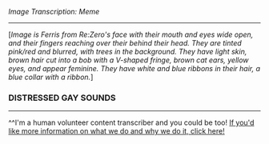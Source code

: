 *Image Transcription: Meme*

---

\[*Image is Ferris from Re:Zero's face with their mouth and eyes wide open, and their fingers reaching over their behind their head. They are tinted pink/red and blurred, with trees in the background. They have light skin, brown hair cut into a bob with a V-shaped fringe, brown cat ears, yellow eyes, and appear feminine. They have white and blue ribbons in their hair, a blue collar with a ribbon.*] 

### DISTRESSED GAY SOUNDS

---

^^I'm&#32;a&#32;human&#32;volunteer&#32;content&#32;transcriber&#32;and&#32;you&#32;could&#32;be&#32;too!&#32;[If&#32;you'd&#32;like&#32;more&#32;information&#32;on&#32;what&#32;we&#32;do&#32;and&#32;why&#32;we&#32;do&#32;it,&#32;click&#32;here!](https://www.reddit.com/r/TranscribersOfReddit/wiki/index)
